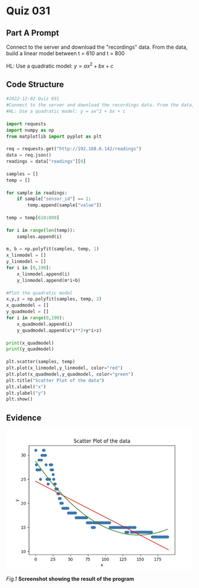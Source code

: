 # Quiz 031

## Part A Prompt
Connect to the server and download the "recordings" data. From the data, build a linear model between t = 610 and t = 800

HL: Use a quadratic model: $y = ax^2 + bx + c$

## Code Structure 
```.py
#2022-12-02 Quiz 031
#Connect to the server and download the recordings data. From the data, build a linear model between t = 610 and t = 800
#HL: Use a quadratic model: y = ax^2 + bx + c

import requests
import numpy as np
from matplotlib import pyplot as plt

req = requests.get("http://192.168.6.142/readings")
data = req.json()
readings = data["readings"][0]

samples = []
temp = []

for sample in readings:
    if sample["sensor_id"] == 1:
        temp.append(sample["value"])

temp = temp[610:800]

for i in range(len(temp)):
    samples.append(i)

m, b = np.polyfit(samples, temp, 1)
x_linmodel = []
y_linmodel = []
for i in [0,190]:
    x_linmodel.append(i)
    y_linmodel.append(m*i+b)

#Plot the quadratic model
x,y,z = np.polyfit(samples, temp, 2)
x_quadmodel = []
y_quadmodel = []
for i in range(0,190):
    x_quadmodel.append(i)
    y_quadmodel.append(x*i**2+y*i+z)

print(x_quadmodel)
print(y_quadmodel)

plt.scatter(samples, temp)
plt.plot(x_linmodel,y_linmodel, color="red")
plt.plot(x_quadmodel,y_quadmodel, color="green")
plt.title("Scatter Plot of the data")
plt.xlabel("x")
plt.ylabel("y")
plt.show()
```

## Evidence
![](/Assets/Quiz031_Evidence.jpg)

*Fig.1* **Screenshot showing the result of the program**